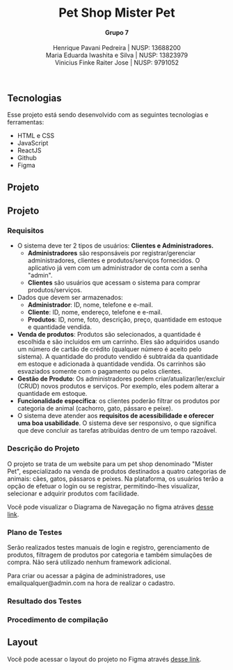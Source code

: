 <h1 align="center"> Pet Shop Mister Pet </h1>

<h4 align="center">Grupo 7</h4>
<p align="center">
Henrique Pavani Pedreira | NUSP: 13688200  <br/>
Maria Eduarda Iwashita e Silva | NUSP: 13823979 <br/>
Vinicius Finke Raiter Jose | NUSP: 9791052  <br/>
</p>

<br>

## Tecnologias

Esse projeto está sendo desenvolvido com as seguintes tecnologias e ferramentas:

- HTML e CSS
- JavaScript
- ReactJS
- Github
- Figma

## Projeto

## Projeto

<h3>Requisitos</h3>

- O sistema deve ter 2 tipos de usuários: <strong>Clientes e Administradores.</strong>
  - <strong>Administradores</strong> são responsáveis por registrar/gerenciar administradores, clientes e produtos/serviços fornecidos. O aplicativo já vem com um administrador de conta com a senha "admin".
  - <strong>Clientes</strong> são usuários que acessam o sistema para comprar produtos/serviços.
- Dados que devem ser armazenados:
  - <strong>Administrador</strong>: ID, nome, telefone e e-mail.
  - <strong>Cliente</strong>: ID, nome, endereço, telefone e e-mail.
  - <strong>Produtos</strong>: ID, nome, foto, descrição, preço, quantidade em estoque e quantidade vendida.
- <strong>Venda de produtos</strong>: Produtos são selecionados, a quantidade é escolhida e são incluídos em um carrinho. Eles são adquiridos usando um número de cartão de crédito (qualquer número é aceito pelo sistema). A quantidade do produto vendido é subtraída da quantidade em estoque e adicionada à quantidade vendida. Os carrinhos são esvaziados somente com o pagamento ou pelos clientes.
- <strong>Gestão de Produto</strong>: Os administradores podem criar/atualizar/ler/excluir (CRUD) novos produtos e serviços. Por exemplo, eles podem alterar a quantidade em estoque.
- <strong>Funcionalidade específica</strong>: os clientes poderão filtrar os produtos por categoria de animal (cachorro, gato, pássaro e peixe).
- O sistema deve atender aos <strong>requisitos de acessibilidade e oferecer uma boa usabilidade</strong>. O sistema deve ser responsivo, o que significa que deve concluir as tarefas atribuídas dentro de um tempo razoável.

<h3>Descrição do Projeto</h3>

O projeto se trata de um website para um pet shop denominado "Mister Pet", especializado na venda de produtos destinados a quatro categorias de animais: cães, gatos, pássaros e peixes. Na plataforma, os usuários terão a opção de efetuar o login ou se registrar, permitindo-lhes visualizar, selecionar e adquirir produtos com facilidade.

Você pode visualizar o Diagrama de Navegação no figma atráves [desse link](https://www.figma.com/file/oi4tmWZFQxyB5jCLXuokZR/Pet-Shop-Mister?type=whiteboard&node-id=0%3A1&t=kYAueNnNheYVBv1S-1).

<h3>Plano de Testes</h3>

<p>Serão realizados testes manuais de login e registro, gerenciamento de produtos, filtragem de produtos por categoria e também simulações de compra. Não será utilizado nenhum framework adicional.</p>
<p>Para criar ou acessar a página de administradores, use emailqualquer@admin.com na hora de realizar o cadastro.</p>

<h3>Resultado dos Testes</h3>

<h3>Procedimento de compilação</h3>

## Layout

Você pode acessar o layout do projeto no Figma através [desse link](https://www.figma.com/file/F0mXpmOTapfxoEsVarjIAo/Trabalho-DW?type=design&node-id=0%3A1&mode=design&t=o8G5v310QnMZHMa7-1).
